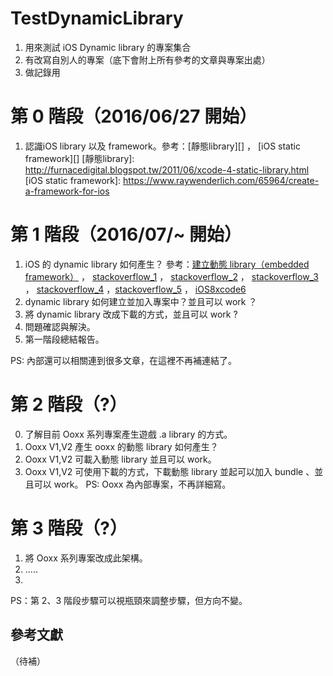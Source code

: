 # TestDynamicLibrary

1. 用來測試 iOS Dynamic library 的專案集合
2. 有改寫自別人的專案（底下會附上所有參考的文章與專案出處）
3. 做記錄用


# 第 0 階段（2016/06/27 開始）

1. 認識iOS library 以及 framework。參考：[靜態library][] ， [iOS static framework][]
[靜態library]: http://furnacedigital.blogspot.tw/2011/06/xcode-4-static-library.html
[iOS static framework]: https://www.raywenderlich.com/65964/create-a-framework-for-ios


# 第 1 階段（2016/07/~ 開始）

1. iOS 的 dynamic library 如何產生？ 參考：[建立動態 library（embedded framework）][] ， [stackoverflow_1][] ， [stackoverflow_2][] ， [stackoverflow_3][] ， [stackoverflow_4][] ，[stackoverflow_5][] ， [iOS8xcode6][]
2. dynamic library 如何建立並加入專案中？並且可以 work ？
3. 將 dynamic library 改成下載的方式，並且可以 work ?
4. 問題確認與解決。
5. 第一階段總結報告。

[建立動態 library（embedded framework）]: http://foggry.com/blog/2014/06/12/wwdc2014zhi-iosshi-yong-dong-tai-ku/
[stackoverflow_1]: http://stackoverflow.com/questions/15331056/library-static-dynamic-or-framework-project-inside-another-project
[stackoverflow_2]: http://stackoverflow.com/questions/4733847/can-you-build-dynamic-libraries-for-ios-and-load-them-at-runtime
[stackoverflow_3]: http://stackoverflow.com/questions/25080914/will-ios-8-support-dynamic-linking
[stackoverflow_4]: http://stackoverflow.com/questions/27899799/ios-static-vs-dynamic-frameworks-clarifications
[stackoverflow_5]: http://stackoverflow.com/questions/27484997/how-to-create-an-umbrella-framework-in-ios-sdk
[iOS8xcode6]: http://www.insert.io/frameworkios8xcode6/
PS: 內部還可以相關連到很多文章，在這裡不再補連結了。


# 第 2 階段（?）

0. 了解目前 Ooxx 系列專案產生遊戲 .a library 的方式。
1. Ooxx V1,V2 產生 ooxx 的動態 library 如何產生？
2. Ooxx V1,V2 可載入動態 library 並且可以 work。
3. Ooxx V1,V2 可使用下載的方式，下載動態 library 並起可以加入 bundle 、並且可以 work。
PS: Ooxx 為內部專案，不再詳細寫。


# 第 3 階段（?）

1. 將 Ooxx 系列專案改成此架構。
2. .....
3. 

PS：第 2、3 階段步驟可以視瓶頸來調整步驟，但方向不變。


## 參考文獻
（待補）

